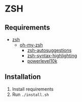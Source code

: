 # ZSH

## Requirements
- [zsh](https://github.com/zsh-users/zsh)
  - [oh-my-zsh](https://github.com/ohmyzsh/ohmyzsh)
    - [zsh-autosuggestions](https://github.com/zsh-users/zsh-autosuggestions)
    - [zsh-syntax-highlighting](https://github.com/zsh-users/zsh-syntax-highlighting)
    - [powerlevel10k](https://github.com/romkatv/powerlevel10k)

## Installation
1. Install requirements
2. Run `./install.sh`

